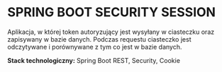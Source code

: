 # SPRING BOOT SECURITY SESSION

Aplikacja, w której token autoryzujący jest wysyłany w ciasteczku oraz zapisywany w bazie danych. Podczas requestu ciasteczko jest odczytywane i porównywane z tym co jest w bazie danych.


<b>Stack technologiczny:</b> Spring Boot REST, Security, Cookie
